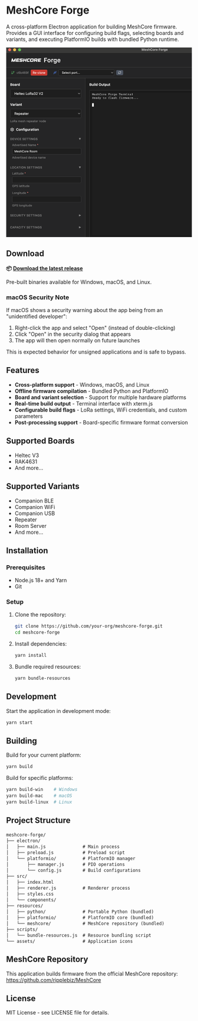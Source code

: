 # MeshCore Forge

A cross-platform Electron application for building MeshCore firmware. Provides a GUI interface for configuring build flags, selecting boards and variants, and executing PlatformIO builds with bundled Python runtime.

![screenshot](assets/screenshot.png)

## Download

**📦 [Download the latest release](https://github.com/awolden/meshcore-forge/releases)**

Pre-built binaries available for Windows, macOS, and Linux.

### macOS Security Note
If macOS shows a security warning about the app being from an "unidentified developer":
1. Right-click the app and select "Open" (instead of double-clicking)
2. Click "Open" in the security dialog that appears
3. The app will then open normally on future launches

This is expected behavior for unsigned applications and is safe to bypass.

## Features

- **Cross-platform support** - Windows, macOS, and Linux
- **Offline firmware compilation** - Bundled Python and PlatformIO
- **Board and variant selection** - Support for multiple hardware platforms
- **Real-time build output** - Terminal interface with xterm.js
- **Configurable build flags** - LoRa settings, WiFi credentials, and custom parameters
- **Post-processing support** - Board-specific firmware format conversion

## Supported Boards

- Heltec V3
- RAK4631
- And more...

## Supported Variants

- Companion BLE
- Companion WiFi
- Companion USB
- Repeater
- Room Server
- And more...

## Installation

### Prerequisites

- Node.js 18+ and Yarn
- Git

### Setup

1. Clone the repository:
   ```bash
   git clone https://github.com/your-org/meshcore-forge.git
   cd meshcore-forge
   ```

2. Install dependencies:
   ```bash
   yarn install
   ```

3. Bundle required resources:
   ```bash
   yarn bundle-resources
   ```

## Development

Start the application in development mode:
```bash
yarn start
```

## Building

Build for your current platform:
```bash
yarn build
```

Build for specific platforms:
```bash
yarn build-win    # Windows
yarn build-mac    # macOS
yarn build-linux  # Linux
```

## Project Structure

```
meshcore-forge/
├── electron/
│   ├── main.js              # Main process
│   ├── preload.js           # Preload script
│   └── platformio/          # PlatformIO manager
│       ├── manager.js       # PIO operations
│       └── config.js        # Build configurations
├── src/
│   ├── index.html
│   ├── renderer.js          # Renderer process
│   ├── styles.css
│   └── components/
├── resources/
│   ├── python/              # Portable Python (bundled)
│   ├── platformio/          # PlatformIO core (bundled)
│   └── meshcore/            # MeshCore repository (bundled)
├── scripts/
│   └── bundle-resources.js  # Resource bundling script
└── assets/                  # Application icons
```

## MeshCore Repository

This application builds firmware from the official MeshCore repository:
https://github.com/ripplebiz/MeshCore

## License

MIT License - see LICENSE file for details.